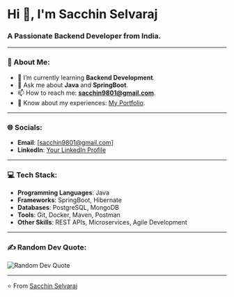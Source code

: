# Hi 👋, I'm Sacchin Selvaraj

### A Passionate Backend Developer from India.

---

### 💫 About Me:
- 🌱 I’m currently learning **Backend Development**.
- 💬 Ask me about **Java** and **SpringBoot**.
- 📫 How to reach me: **sacchin9801@gmail.com**.
- 📄 Know about my experiences: [My Portfolio](https://sharespace01.netlify.app/).

---

### 🌐 Socials:
- **Email**: [sacchin9801@gmail.com]
- **LinkedIn**: [Your LinkedIn Profile](https://www.linkedin.com/in/sacchin/)

---

### 💻 Tech Stack:
- **Programming Languages**: Java
- **Frameworks**: SpringBoot, Hibernate
- **Databases**: PostgreSQL, MongoDB
- **Tools**: Git, Docker, Maven, Postman
- **Other Skills**: REST APIs, Microservices, Agile Development

---

### ✍️ Random Dev Quote:
![Random Dev Quote](https://quotes-github-readme.vercel.app/api?type=horizontal&theme=radical)

---

⭐️ From [Sacchin Selvaraj](https://github.com/Sacchin-Selvaraj)
